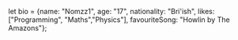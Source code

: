let bio = {name: "Nomzz1", age: "17", nationality: "Bri'ish", likes: ["Programming", "Maths","Physics"], favouriteSong: "Howlin by The Amazons"};
<!---
Nomzz1/Nomzz1 is a ✨ special ✨ repository because its `README.md` (this file) appears on your GitHub profile.
You can click the Preview link to take a look at your changes.
--->
